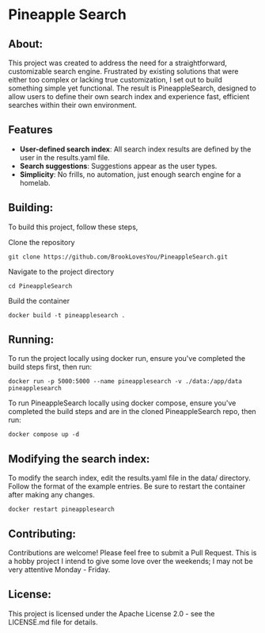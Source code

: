 # Pineapple Search

## About:

This project was created to address the need for a straightforward, customizable search engine. Frustrated by existing solutions that were either too complex or lacking true customization, I set out to build something simple yet functional. The result is PineappleSearch, designed to allow users to define their own search index and experience fast, efficient searches within their own environment.

## Features

- **User-defined search index**: All search index results are defined by the user in the results.yaml file.
- **Search suggestions**: Suggestions appear as the user types.
- **Simplicity**: No frills, no automation, just enough search engine for a homelab.

## Building:

To build this project, follow these steps,

Clone the repository

    git clone https://github.com/BrookLovesYou/PineappleSearch.git

Navigate to the project directory

    cd PineappleSearch

Build the container

    docker build -t pineapplesearch .

## Running:

To run the project locally using docker run, ensure you've completed the build steps first, then run:

    docker run -p 5000:5000 --name pineapplesearch -v ./data:/app/data pineapplesearch


To run PineappleSearch locally using docker compose, ensure you've completed the build steps and are in the cloned PineappleSearch repo, then run:

    docker compose up -d

## Modifying the search index:

To modify the search index, edit the results.yaml file in the data/ directory. Follow the format of the example entries. Be sure to restart the container after making any changes.

    docker restart pineapplesearch

## Contributing:

Contributions are welcome! Please feel free to submit a Pull Request. This is a hobby project I intend to give some love over the weekends; I may not be very attentive Monday - Friday.

## License:

This project is licensed under the Apache License 2.0 - see the LICENSE.md file for details.
